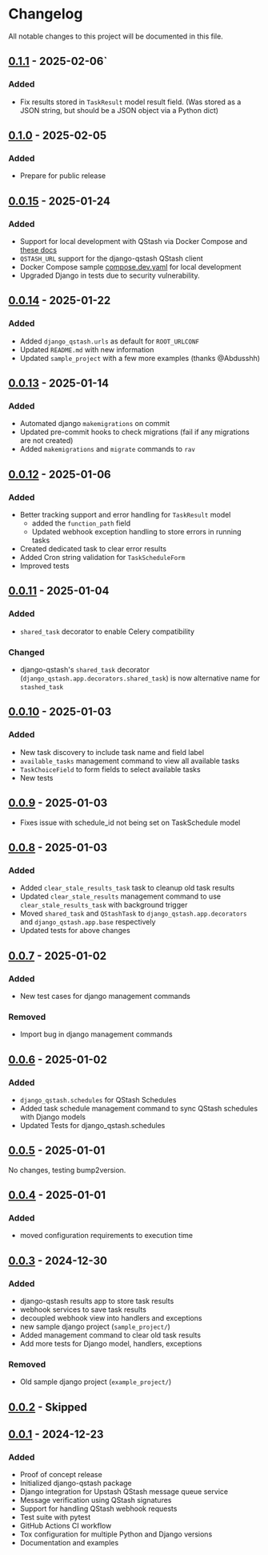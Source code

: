 # Changelog

All notable changes to this project will be documented in this file.

## [0.1.1] - 2025-02-06`

### Added
- Fix results stored in `TaskResult` model result field. (Was stored as a JSON string, but should be a JSON object via a Python dict)

## [0.1.0] - 2025-02-05

### Added
- Prepare for public release

## [0.0.15] - 2025-01-24

### Added
- Support for local development with QStash via Docker Compose and [these docs](https://upstash.com/docs/qstash/howto/local-development)
- `QSTASH_URL` support for the django-qstash QStash client
- Docker Compose sample [compose.dev.yaml](./compose.dev.yaml) for local development
- Upgraded Django in tests due to security vulnerability.

## [0.0.14] - 2025-01-22

### Added
- Added `django_qstash.urls` as default for `ROOT_URLCONF`
- Updated `README.md` with new information
- Updated `sample_project` with a few more examples (thanks @Abdusshh)

## [0.0.13] - 2025-01-14

### Added
- Automated django `makemigrations` on commit
- Updated pre-commit hooks to check migrations (fail if any migrations are not created)
- Added `makemigrations` and `migrate` commands to `rav`

## [0.0.12] - 2025-01-06

### Added
- Better tracking support and error handling for `TaskResult` model
  - added the `function_path` field
  - Updated webhook exception handling to store errors in running tasks
- Created dedicated task to clear error results
- Added Cron string validation for `TaskScheduleForm`
- Improved tests

## [0.0.11] - 2025-01-04

### Added
- `shared_task` decorator to enable Celery compatibility

### Changed
- django-qstash's `shared_task` decorator (`django_qstash.app.decorators.shared_task`) is now alternative name for `stashed_task`

## [0.0.10] - 2025-01-03

### Added
- New task discovery to include task name and field label
- `available_tasks` management command to view all available tasks
- `TaskChoiceField` to form fields to select available tasks
- New tests

## [0.0.9] - 2025-01-03

- Fixes issue with schedule_id not being set on TaskSchedule model

## [0.0.8] - 2025-01-03

### Added
- Added `clear_stale_results_task` task to cleanup old task results
- Updated `clear_stale_results` management command to use `clear_stale_results_task` with background trigger
- Moved `shared_task` and `QStashTask` to `django_qstash.app.decorators` and `django_qstash.app.base` respectively
- Updated tests for above changes

## [0.0.7] - 2025-01-02

### Added
- New test cases for django management commands

### Removed
- Import bug in django management commands

## [0.0.6] - 2025-01-02

### Added
- `django_qstash.schedules` for QStash Schedules
- Added task schedule management command to sync QStash schedules with Django models
- Updated Tests for django_qstash.schedules

## [0.0.5] - 2025-01-01

No changes, testing bump2version.

## [0.0.4] - 2025-01-01

### Added
- moved configuration requirements to execution time


## [0.0.3] - 2024-12-30

### Added
- django-qstash results app to store task results
- webhook services to save task results
- decoupled webhook view into handlers and exceptions
- new sample django project (`sample_project/`)
- Added management command to clear old task results
- Add more tests for Django model, handlers, exceptions

### Removed
- Old sample django project (`example_project/`)

## [0.0.2] - Skipped

## [0.0.1] - 2024-12-23

### Added
- Proof of concept release
- Initialized django-qstash package
- Django integration for Upstash QStash message queue service
- Message verification using QStash signatures
- Support for handling QStash webhook requests
- Test suite with pytest
- GitHub Actions CI workflow
- Tox configuration for multiple Python and Django versions
- Documentation and examples

[0.1.1]: https://github.com/jmitchel3/django-qstash/compare/v0.1.0...HEAD
[0.1.0]: https://github.com/jmitchel3/django-qstash/compare/v0.0.15...v0.1.1
[0.0.15]: https://github.com/jmitchel3/django-qstash/compare/v0.0.15...v0.1.0
[0.0.14]: https://github.com/jmitchel3/django-qstash/compare/v0.0.14...v0.0.15
[0.0.13]: https://github.com/jmitchel3/django-qstash/compare/v0.0.13...v0.0.14
[0.0.12]: https://github.com/jmitchel3/django-qstash/compare/v0.0.12...v0.0.13
[0.0.11]: https://github.com/jmitchel3/django-qstash/compare/v0.0.11...v0.0.12
[0.0.10]: https://github.com/jmitchel3/django-qstash/compare/v0.0.10...v0.0.11
[0.0.9]: https://github.com/jmitchel3/django-qstash/compare/v0.0.9...v0.0.10
[0.0.8]: https://github.com/jmitchel3/django-qstash/compare/v0.0.8...v0.0.9
[0.0.7]: https://github.com/jmitchel3/django-qstash/compare/v0.0.7...v0.0.8
[0.0.6]: https://github.com/jmitchel3/django-qstash/compare/v0.0.6...v0.0.7
[0.0.5]: https://github.com/jmitchel3/django-qstash/compare/v0.0.5...v0.0.6
[0.0.4]: https://github.com/jmitchel3/django-qstash/compare/v0.0.4...v0.0.5
[0.0.3]: https://github.com/jmitchel3/django-qstash/compare/v0.0.3...v0.0.4
[0.0.2]: https://github.com/jmitchel3/django-qstash/compare/v0.0.2...v0.0.3
[0.0.1]: https://github.com/jmitchel3/django-qstash/compare/v0.0.1...v0.0.2
